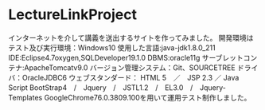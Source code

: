 # LectureLinkProject
インターネットを介して講義を送出するサイトを作ってみました。
開発環境は
テスト及び実行環境：Windows10
使用した言語:java-jdk1.8.0_211
IDE:Eclipse4.7oxygen,SQLDeveloper19.1.0
DBMS:oracle11g
サーブレットコンテナ:ApacheTomcatv9.0
バージョン管理システム：Git、SOURCETREE
ドライバ：OracleJDBC6
ウェブスタンダード：
HTML 5　／　JSP 2.3 ／ Java Script
BootStrap4　/　Jquery　/　JSTL1.2　/　EL3.0　/　Jquery-Templates
GoogleChrome76.0.3809.100を用いて運用テスト制作しました。

